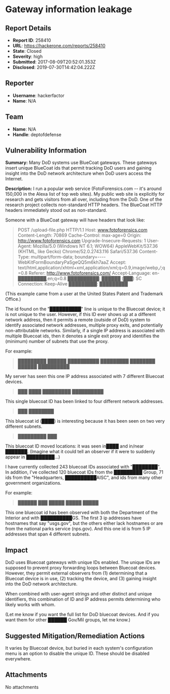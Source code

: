 # Gateway information leakage

## Report Details
- **Report ID**: 258410
- **URL**: https://hackerone.com/reports/258410
- **State**: Closed
- **Severity**: high
- **Submitted**: 2017-08-09T20:52:01.353Z
- **Disclosed**: 2019-07-30T14:42:04.222Z

## Reporter
- **Username**: hackerfactor
- **Name**: N/A

## Team
- **Name**: N/A
- **Handle**: deptofdefense

## Vulnerability Information
**Summary:**
Many DoD systems use BlueCoat gateways. These gateways insert unique BlueCoat ids that permit tracking DoD users and gaining insight into the DoD network architecture when DoD users access the Internet.

**Description:**
I run a popular web service (FotoForensics.com -- it's around 150,000 in the Alexa list of top web sites).  My public web site is explicitly for research and gets visitors from all over, including from the DoD.  One of the research project collects non-standard HTTP headers.  The BlueCoat HTTP headers immediately stood out as non-standard.

Someone with a BlueCoat gateway will have headers that look like:

> POST /upload-file.php HTTP/1.1
> Host: www.fotoforensics.com
> Content-Length: 70869
> Cache-Control: max-age=0
> Origin: http://www.fotoforensics.com
> Upgrade-Insecure-Requests: 1
> User-Agent: Mozilla/5.0 (Windows NT 6.1; WOW64) AppleWebKit/537.36 (KHTML, like Gecko) Chrome/52.0.2743.116 Safari/537.36
> Content-Type: multipart/form-data; boundary=----WebKitFormBoundaryPaSgeQQ5m6kh7aaZ
> Accept: text/html,application/xhtml+xml,application/xml;q=0.9,image/webp,*/*;q=0.8
> Referer: http://www.fotoforensics.com/
> Accept-Language: en-█████████,en;q=0.8
> ██████████: ██████ (███) SC
> Connection: Keep-Alive
> █████████: █████████

(This example came from a user at the United States Patent and Trademark Office.)

The id found on the "██████████" line is unique to the Bluecoat device; it is not unique to the user. However, if this ID ever shows up at a different network address, then it permits a remote (outside of DoD) system to identify associated network addresses, multiple proxy exits, and potentially non-attributable networks. Similarly, if a single IP address is associated with multiple Bluecoat ids, then it denotes a single exit proxy and identifies the (minimum) number of subnets that use the proxy.

For example:

> █████████
> ██████
> ██████████
> █████████
> ████████
> ██████
> ██████████

My server has seen this one IP address associated with 7 different Bluecoat devices.

> ███
> ████
> █████████
> ██████████

This single bluecoat ID has been linked to four different network addresses.

> ███
> ████████

This bluecoat id (████) is interesting because it has been seen on two very different subnets.

> █████████
> ███

This bluecoat ID moved locations: it was seen in████ and in/near ███████. (Imagine what it could tell an observer if it were to suddenly appear in █████████...)

I have currently collected 243 bluecoat IDs associated with "████████". In addition, I've collected 120 bluecoat IDs from the █████████ Group, 71 ids from the "Headquarters, ██████████AISC", and ids from many other government organizations.

For example:
> ██████
> ███
> █████
> █████
> █████

This one bluecoat id has been observed with both the Department of the Interior and with ██████████GS. The first 3 ip addresses have hostnames that say "usgs.gov", but the others either lack hostnames or are from the national parks service (nps.gov). And this one id is from 5 IP addresses that span 4 different subnets.

## Impact
DoD uses Bluecoat gateways with unique IDs enabled. The unique IDs are supposed to prevent proxy forwarding loops between Bluecoat devices. However, they permit external observers from (1) determining that a Bluecoat device is in use, (2) tracking the device, and (3) gaining insight into the DoD network architecture.

When combined with user-agent strings and other distinct and unique identifiers, this combination of ID and IP address permits determining who likely works with whom.

(Let me know if you want the full list for DoD bluecoat devices. And if you want them for other ██████ Gov/Mil groups, let me know.)

## Suggested Mitigation/Remediation Actions
It varies by Bluecoat device, but buried in each system's configuration menu is an option to disable the unique ID. These should be disabled everywhere.


## Attachments
No attachments
